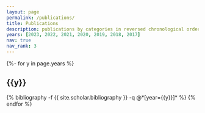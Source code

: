 ```yaml
---
layout: page
permalink: /publications/
title: Publications
description: publications by categories in reversed chronological order. generated by jekyll-scholar.
years: [2023, 2022, 2021, 2020, 2019, 2018, 2017]
nav: true
nav_rank: 3
---
```

<!-- _pages/publications.md -->
<div class="publications">

{%- for y in page.years %}
  <h2 class="year">{{y}}</h2>
  {% bibliography -f {{ site.scholar.bibliography }} -q @*[year={{y}}]* %}
{% endfor %}

</div>
